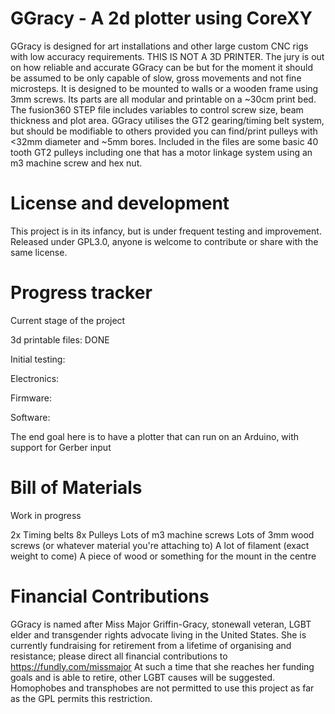 # GGracy - A 2d plotter using CoreXY
GGracy is designed for art installations and other large custom CNC rigs with low accuracy requirements. THIS IS NOT A 3D PRINTER. The jury is out on how reliable and accurate GGracy can be but for the moment it should be assumed to be only capable of slow, gross movements and not fine microsteps. It is designed to be mounted to walls or a wooden frame using 3mm screws. Its parts are all modular and printable on a ~30cm print bed. The fusion360 STEP file includes variables to control screw size, beam thickness and plot area. GGracy utilises the GT2 gearing/timing belt system, but should be modifiable to others provided you can find/print pulleys with <32mm diameter and ~5mm bores. Included in the files are some basic 40 tooth GT2 pulleys including one that has a motor linkage system using an m3 machine screw and hex nut.
# License and development
This project is in its infancy, but is under frequent testing and improvement. Released under GPL3.0, anyone is welcome to contribute or share with the same license.
# Progress tracker
Current stage of the project

3d printable files: DONE

Initial testing:

Electronics:

Firmware:

Software:

The end goal here is to have a plotter that can run on an Arduino, with support for Gerber input
# Bill of Materials
Work in progress

2x Timing belts
8x Pulleys
Lots of m3 machine screws
Lots of 3mm wood screws (or whatever material you're attaching to)
A lot of filament (exact weight to come)
A piece of wood or something for the mount in the centre
# Financial Contributions
GGracy is named after Miss Major Griffin-Gracy, stonewall veteran, LGBT elder and transgender rights advocate living in the United States. She is currently fundraising for retirement from a lifetime of organising and resistance; please direct all financial contributions to https://fundly.com/missmajor At such a time that she reaches her funding goals and is able to retire, other LGBT causes will be suggested. Homophobes and transphobes are not permitted to use this project as far as the GPL permits this restriction.
